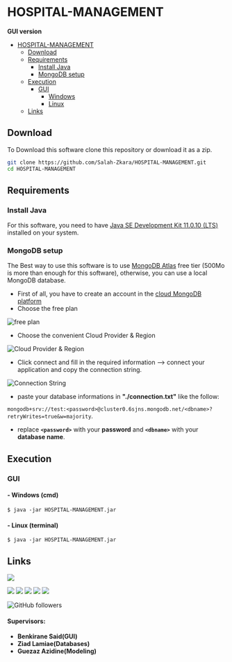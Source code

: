 # HOSPITAL-MANAGEMENT
**GUI version**
- [HOSPITAL-MANAGEMENT](#HOSPITAL-MANAGEMENT)
  * [Download](#download)
  * [Requirements](#requirements)
    + [Install Java](#install-java)
    + [MongoDB setup](#MongoDB-setup)
  * [Execution](#execution)
    + [GUI](#gui)
      - [ Windows](#--windows-cmd)
      - [ Linux](#--linux-terminal)
  * [Links](#links)
## Download
To Download this software clone this repository or download it as a zip.
```bash
git clone https://github.com/Salah-Zkara/HOSPITAL-MANAGEMENT.git
cd HOSPITAL-MANAGEMENT
```

## Requirements
### Install Java
For this software, you need to have [Java SE Development Kit 11.0.10 (LTS)](https://www.oracle.com/java/technologies/javase-jdk11-downloads.html) installed on your system.


### MongoDB setup
The Best way to use this software is to use [MongoDB Atlas](https://www.mongodb.com/cloud/atlas) free tier (500Mo is more than enough for this software), otherwise, you can use a local MongoDB database.
- First of all, you have to create an account in the [cloud MongoDB platform](https://www.mongodb.com/cloud/atlas/register)
- Choose the free plan

![free plan](https://github.com/Salah-Zkara/HOSPITAL-MANAGEMENT/blob/main/src/Images/1.png)

- Choose the convenient Cloud Provider & Region

![Cloud Provider & Region](https://github.com/Salah-Zkara/HOSPITAL-MANAGEMENT/blob/main/src/Images/2.png)
- Click connect and fill in the required information --> connect your application and copy the connection string.

![Connection String](https://github.com/Salah-Zkara/HOSPITAL-MANAGEMENT/blob/main/src/Images/7.png)

- paste your database informations in **"./connection.txt"** like the follow: 

`mongodb+srv://test:<password>@cluster0.6sjns.mongodb.net/<dbname>?retryWrites=true&w=majority`.
- replace **`<password>`** with your **password** and **`<dbname>`** with your **database name**.

## Execution


### GUI
#### - Windows (cmd)
`$ java -jar HOSPITAL-MANAGEMENT.jar`

#### - Linux (terminal)
`$ java -jar HOSPITAL-MANAGEMENT.jar`


## Links
[![](https://img.shields.io/badge/My-Portfolio-brightgreen)](https://salah-zkara.codes/)

[![](https://img.shields.io/badge/-Linkedin-%232867B2)](https://www.linkedin.com/in/salah-eddine-zkara-b40b091a6/)
[![](https://img.shields.io/badge/-Facebook-%234267B2)](https://www.facebook.com/salaheddine.zkara.9)
[![](https://img.shields.io/badge/-Twitter-%231DA1F2)](https://twitter.com/SalahZkara)
[![](https://img.shields.io/badge/-Github-333)](https://github.com/Salah-Zkara)
[![](https://img.shields.io/badge/-Instagram-%23E1306C)](https://www.instagram.com/salaheddine.zkara/?hl=en)

![GitHub followers](https://img.shields.io/github/followers/Salah-Zkara?style=social)
#### Supervisors: 
- **Benkirane Said(GUI)**
- **Ziad Lamiae(Databases)**
- **Guezaz Azidine(Modeling)**
